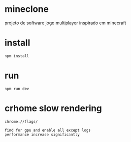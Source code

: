 # mineclone
projeto de software jogo multiplayer  inspirado em minecraft


# install
```
npm install 
```


# run
```
npm run dev
```

# crhome slow rendering

```
chrome://flags/

find for gpu and enable all except logs
performance increase significantly

````

